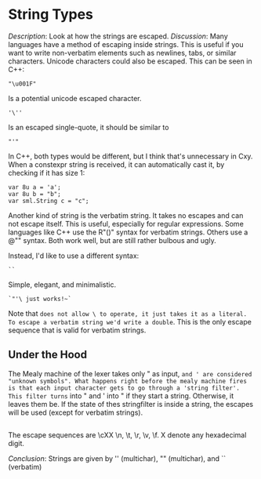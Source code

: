 # String Types #
*Description*: Look at how the strings are escaped.
*Discussion*: Many languages have a method of escaping inside strings.
This is useful if you want to write non-verbatim elements such as newlines,
tabs, or similar characters. Unicode characters could also be escaped. This can be
seen in C++:

	"\u001F"

Is a potential unicode escaped character.

	'\''

Is an escaped single-quote, it should be similar to

	"'"

In C++, both types would be different, but I think that's unnecessary in Cxy. When
a constexpr string is received, it can automatically cast it, by checking if it has
size 1:

	var 8u a = 'a';
	var 8u b = "b";
	var sml.String c = "c";

Another kind of string is the verbatim string. It takes no escapes and can not escape
itself. This is useful, especially for regular expressions. Some languages like C++
use the R"()" syntax for verbatim strings. Others use a @"" syntax. Both work well,
but are still rather bulbous and ugly.

Instead, I'd like to use a different syntax:

	``

Simple, elegant, and minimalistic.

	`"'\ just works!~`

Note that `` does not allow \ to operate, it just takes it as a literal. To escape
a verbatim string we'd write a double ``. This is the only escape sequence that is
valid for verbatim strings.

## Under the Hood #

The Mealy machine of the lexer takes only " as input, ` and ' are considered "unknown symbols".
What happens right before the mealy machine fires is that each input character gets
to go through a 'string filter'. This filter turns ` into " and ' into " if they start
a string. Otherwise, it leaves them be. If the state of thes stringfilter is inside
a string, the escapes will be used (except for verbatim strings).

##

The escape sequences are \cXX \n, \t, \r, \v, \f.
X denote any hexadecimal digit.

*Conclusion*: Strings are given by '' (multichar), "" (multichar), and `` (verbatim)
